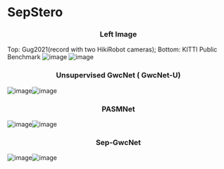 # SepStero
### <center> Left Image </center>
Top: Gug2021(record with two HikiRobot cameras); Bottom: KITTI Public Benchmark
![image](https://github.com/Zhaohuai-L/SepStero/blob/main/Demo/Cug_left.gif)
![image](https://github.com/Zhaohuai-L/SepStero/blob/main/Demo/Kitti_left.gif)
### <center> Unsupervised GwcNet ( GwcNet-U)  </center>
![image](https://github.com/Zhaohuai-L/SepStero/blob/main/Demo/GwcNet-U.gif)![image](https://github.com/Zhaohuai-L/SepStero/blob/main/Demo/GwcNet-U-KITTI.gif)
### <center> PASMNet  </center>
![image](https://github.com/Zhaohuai-L/SepStero/blob/main/Demo/PASMNet.gif)![image](https://github.com/Zhaohuai-L/SepStero/blob/main/Demo/PASMNet-KITTI.gif)
### <center> Sep-GwcNet  </center>
![image](https://github.com/Zhaohuai-L/SepStero/blob/main/Demo/Sep-GwcNet.gif)![image](https://github.com/Zhaohuai-L/SepStero/blob/main/Demo/Se-GwcNet-KITTI.gif)
